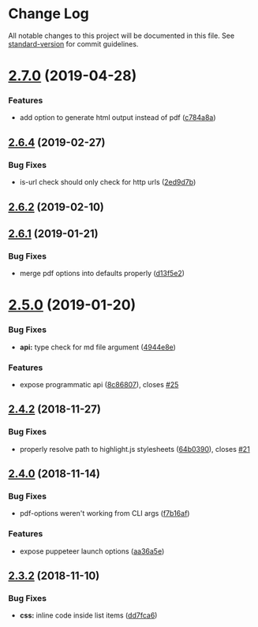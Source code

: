 # Change Log

All notable changes to this project will be documented in this file. See [standard-version](https://github.com/conventional-changelog/standard-version) for commit guidelines.

# [2.7.0](https://github.com/simonhaenisch/md-to-pdf/compare/v2.6.4...v2.7.0) (2019-04-28)


### Features

* add option to generate html output instead of pdf ([c784a8a](https://github.com/simonhaenisch/md-to-pdf/commit/c784a8a))



## [2.6.4](https://github.com/simonhaenisch/md-to-pdf/compare/v2.6.3...v2.6.4) (2019-02-27)


### Bug Fixes

* is-url check should only check for http urls ([2ed9d7b](https://github.com/simonhaenisch/md-to-pdf/commit/2ed9d7b))



<a name="2.6.2"></a>
## [2.6.2](https://github.com/simonhaenisch/md-to-pdf/compare/v2.6.1...v2.6.2) (2019-02-10)



<a name="2.6.1"></a>
## [2.6.1](https://github.com/simonhaenisch/md-to-pdf/compare/v2.5.0...v2.6.1) (2019-01-21)


### Bug Fixes

* merge pdf options into defaults properly ([d13f5e2](https://github.com/simonhaenisch/md-to-pdf/commit/d13f5e2))



<a name="2.5.0"></a>
# [2.5.0](https://github.com/simonhaenisch/md-to-pdf/compare/v2.4.2...v2.5.0) (2019-01-20)


### Bug Fixes

* **api:** type check for md file argument ([4944e8e](https://github.com/simonhaenisch/md-to-pdf/commit/4944e8e))


### Features

* expose programmatic api ([8c86807](https://github.com/simonhaenisch/md-to-pdf/commit/8c86807)), closes [#25](https://github.com/simonhaenisch/md-to-pdf/issues/25)



<a name="2.4.2"></a>
## [2.4.2](https://github.com/simonhaenisch/md-to-pdf/compare/v2.4.1...v2.4.2) (2018-11-27)


### Bug Fixes

* properly resolve path to highlight.js stylesheets ([64b0390](https://github.com/simonhaenisch/md-to-pdf/commit/64b0390)), closes [#21](https://github.com/simonhaenisch/md-to-pdf/issues/21)



<a name="2.4.0"></a>
## [2.4.0](https://github.com/simonhaenisch/md-to-pdf/compare/v2.3.2...v2.4.0) (2018-11-14)


### Bug Fixes

* pdf-options weren't working from CLI args ([f7b16af](https://github.com/simonhaenisch/md-to-pdf/commit/f7b16af))


### Features

* expose puppeteer launch options ([aa36a5e](https://github.com/simonhaenisch/md-to-pdf/commit/aa36a5e))


<a name="2.3.2"></a>
## [2.3.2](https://github.com/simonhaenisch/md-to-pdf/compare/v2.3.1...v2.3.2) (2018-11-10)


### Bug Fixes

* **css:** inline code inside list items ([dd7fca6](https://github.com/simonhaenisch/md-to-pdf/commit/dd7fca6))
